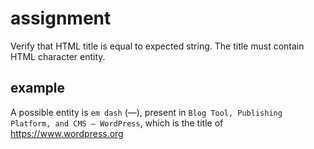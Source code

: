 # assignment

Verify that HTML title is equal to expected string. The title must contain HTML character entity.

## example

A possible entity is `em dash` (—), present in ```Blog Tool, Publishing Platform, and CMS — WordPress```, which is the title of https://www.wordpress.org
